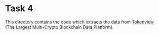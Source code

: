 # Task 4

This directory contains the code which extracts the data from [Tokenview](https://tokenview.com/) (The Largest 
Multi-Crypto Blockchain Data Platform).
